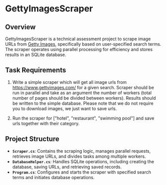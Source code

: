 # GettyImagesScraper

## Overview

GettyImagesScraper is a technical assessment project to scrape image URLs from [Getty Images](https://www.gettyimages.com/), specifically based on user-specified search terms. The scraper operates using parallel processing for efficiency and stores results in an SQLite database.

## Task Requirements

1. Write a simple scraper which will get all image urls from https://www.gettyimages.com/ for a given search. Scraper should be run in parallel and take as an argument the number of workers (total number of pages should be divided between workers). Results should be written to the simple database. Please note that we do not require you to download images, we just want to save urls.

2. Run the scraper for ["hotel", "restaurant", "swimming pool"] and save urls together with their category.

## Project Structure

- **`Scraper.cs`**: Contains the scraping logic, manages parallel requests, retrieves image URLs, and divides tasks among multiple workers.
- **`DatabaseHelper.cs`**: Handles SQLite operations, including creating the database, saving URLs, and retrieving saved records.
- **`Program.cs`**: Configures and starts the scraper with specified search terms and initiates database operations.
